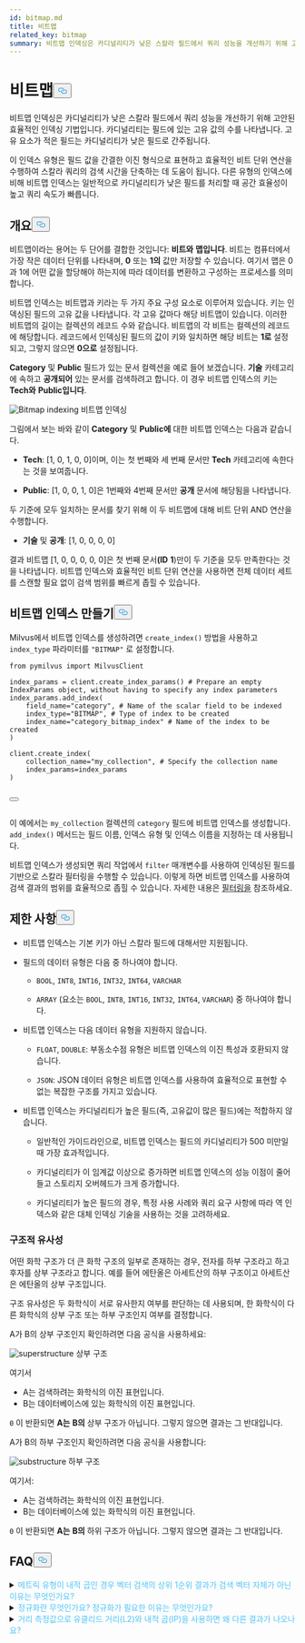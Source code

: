 ```yaml
---
id: bitmap.md
title: 비트맵
related_key: bitmap
summary: 비트맵 인덱싱은 카디널리티가 낮은 스칼라 필드에서 쿼리 성능을 개선하기 위해 고안된 효율적인 인덱싱 기법입니다.
---
```

<h1 id="BITMAP​" class="common-anchor-header">비트맵<button data-href="#BITMAP​" class="anchor-icon" translate="no">
      <svg translate="no"
        aria-hidden="true"
        focusable="false"
        height="20"
        version="1.1"
        viewBox="0 0 16 16"
        width="16"
      >
        <path
          fill="#0092E4"
          fill-rule="evenodd"
          d="M4 9h1v1H4c-1.5 0-3-1.69-3-3.5S2.55 3 4 3h4c1.45 0 3 1.69 3 3.5 0 1.41-.91 2.72-2 3.25V8.59c.58-.45 1-1.27 1-2.09C10 5.22 8.98 4 8 4H4c-.98 0-2 1.22-2 2.5S3 9 4 9zm9-3h-1v1h1c1 0 2 1.22 2 2.5S13.98 12 13 12H9c-.98 0-2-1.22-2-2.5 0-.83.42-1.64 1-2.09V6.25c-1.09.53-2 1.84-2 3.25C6 11.31 7.55 13 9 13h4c1.45 0 3-1.69 3-3.5S14.5 6 13 6z"
        ></path>
      </svg>
    </button></h1><p>비트맵 인덱싱은 카디널리티가 낮은 스칼라 필드에서 쿼리 성능을 개선하기 위해 고안된 효율적인 인덱싱 기법입니다. 카디널리티는 필드에 있는 고유 값의 수를 나타냅니다. 고유 요소가 적은 필드는 카디널리티가 낮은 필드로 간주됩니다.</p>
<p>이 인덱스 유형은 필드 값을 간결한 이진 형식으로 표현하고 효율적인 비트 단위 연산을 수행하여 스칼라 쿼리의 검색 시간을 단축하는 데 도움이 됩니다. 다른 유형의 인덱스에 비해 비트맵 인덱스는 일반적으로 카디널리티가 낮은 필드를 처리할 때 공간 효율성이 높고 쿼리 속도가 빠릅니다.</p>
<h2 id="Overview" class="common-anchor-header">개요<button data-href="#Overview" class="anchor-icon" translate="no">
      <svg translate="no"
        aria-hidden="true"
        focusable="false"
        height="20"
        version="1.1"
        viewBox="0 0 16 16"
        width="16"
      >
        <path
          fill="#0092E4"
          fill-rule="evenodd"
          d="M4 9h1v1H4c-1.5 0-3-1.69-3-3.5S2.55 3 4 3h4c1.45 0 3 1.69 3 3.5 0 1.41-.91 2.72-2 3.25V8.59c.58-.45 1-1.27 1-2.09C10 5.22 8.98 4 8 4H4c-.98 0-2 1.22-2 2.5S3 9 4 9zm9-3h-1v1h1c1 0 2 1.22 2 2.5S13.98 12 13 12H9c-.98 0-2-1.22-2-2.5 0-.83.42-1.64 1-2.09V6.25c-1.09.53-2 1.84-2 3.25C6 11.31 7.55 13 9 13h4c1.45 0 3-1.69 3-3.5S14.5 6 13 6z"
        ></path>
      </svg>
    </button></h2><p>비트맵이라는 용어는 두 단어를 결합한 것입니다: <strong>비트와</strong> <strong>맵입니다</strong>. 비트는 컴퓨터에서 가장 작은 데이터 단위를 나타내며, <strong>0</strong> 또는 <strong>1의</strong> 값만 저장할 수 있습니다. 여기서 맵은 0과 1에 어떤 값을 할당해야 하는지에 따라 데이터를 변환하고 구성하는 프로세스를 의미합니다.</p>
<p>비트맵 인덱스는 비트맵과 키라는 두 가지 주요 구성 요소로 이루어져 있습니다. 키는 인덱싱된 필드의 고유 값을 나타냅니다. 각 고유 값마다 해당 비트맵이 있습니다. 이러한 비트맵의 길이는 컬렉션의 레코드 수와 같습니다. 비트맵의 각 비트는 컬렉션의 레코드에 해당합니다. 레코드에서 인덱싱된 필드의 값이 키와 일치하면 해당 비트는 <strong>1로</strong> 설정되고, 그렇지 않으면 <strong>0으로</strong> 설정됩니다.</p>
<p><strong>Category</strong> 및 <strong>Public</strong> 필드가 있는 문서 컬렉션을 예로 들어 보겠습니다. <strong>기술</strong> 카테고리에 속하고 <strong>공개되어</strong> 있는 문서를 검색하려고 합니다. 이 경우 비트맵 인덱스의 키는 <strong>Tech와</strong> <strong>Public입니다</strong>.</p>
<p>
  
   <span class="img-wrapper"> <img translate="no" src="/docs/v2.4.x/assets/bitmap.png" alt="Bitmap indexing" class="doc-image" id="bitmap-indexing" />
   </span> <span class="img-wrapper"> <span>비트맵 인덱싱</span> </span></p>
<p>그림에서 보는 바와 같이 <strong>Category</strong> 및 <strong>Public에</strong> 대한 비트맵 인덱스는 다음과 같습니다.</p>
<ul>
<li><p><strong>Tech</strong>: [1, 0, 1, 0, 0]이며, 이는 첫 번째와 세 번째 문서만 <strong>Tech</strong> 카테고리에 속한다는 것을 보여줍니다.</p></li>
<li><p><strong>Public</strong>: [1, 0, 0, 1, 0]은 1번째와 4번째 문서만 <strong>공개</strong> 문서에 해당됨을 나타냅니다.</p></li>
</ul>
<p>두 기준에 모두 일치하는 문서를 찾기 위해 이 두 비트맵에 대해 비트 단위 AND 연산을 수행합니다.</p>
<ul>
<li><strong>기술</strong> 및 <strong>공개</strong>: [1, 0, 0, 0, 0]</li>
</ul>
<p>결과 비트맵 [1, 0, 0, 0, 0, 0]은 첫 번째 문서<strong>(ID</strong> <strong>1</strong>)만이 두 기준을 모두 만족한다는 것을 나타냅니다. 비트맵 인덱스와 효율적인 비트 단위 연산을 사용하면 전체 데이터 세트를 스캔할 필요 없이 검색 범위를 빠르게 좁힐 수 있습니다.</p>
<h2 id="Create-a-bitmap-index" class="common-anchor-header">비트맵 인덱스 만들기<button data-href="#Create-a-bitmap-index" class="anchor-icon" translate="no">
      <svg translate="no"
        aria-hidden="true"
        focusable="false"
        height="20"
        version="1.1"
        viewBox="0 0 16 16"
        width="16"
      >
        <path
          fill="#0092E4"
          fill-rule="evenodd"
          d="M4 9h1v1H4c-1.5 0-3-1.69-3-3.5S2.55 3 4 3h4c1.45 0 3 1.69 3 3.5 0 1.41-.91 2.72-2 3.25V8.59c.58-.45 1-1.27 1-2.09C10 5.22 8.98 4 8 4H4c-.98 0-2 1.22-2 2.5S3 9 4 9zm9-3h-1v1h1c1 0 2 1.22 2 2.5S13.98 12 13 12H9c-.98 0-2-1.22-2-2.5 0-.83.42-1.64 1-2.09V6.25c-1.09.53-2 1.84-2 3.25C6 11.31 7.55 13 9 13h4c1.45 0 3-1.69 3-3.5S14.5 6 13 6z"
        ></path>
      </svg>
    </button></h2><p>Milvus에서 비트맵 인덱스를 생성하려면 <code translate="no">create_index()</code> 방법을 사용하고 <code translate="no">index_type</code> 파라미터를 <code translate="no">&quot;BITMAP&quot;</code> 로 설정합니다.</p>
<pre><code translate="no" class="language-python"><span class="hljs-keyword">from</span> pymilvus <span class="hljs-keyword">import</span> MilvusClient​
​
index_params = client.create_index_params() <span class="hljs-comment"># Prepare an empty IndexParams object, without having to specify any index parameters​</span>
index_params.add_index(​
    field_name=<span class="hljs-string">&quot;category&quot;</span>, <span class="hljs-comment"># Name of the scalar field to be indexed​</span>
    index_type=<span class="hljs-string">&quot;BITMAP&quot;</span>, <span class="hljs-comment"># Type of index to be created​</span>
    index_name=<span class="hljs-string">&quot;category_bitmap_index&quot;</span> <span class="hljs-comment"># Name of the index to be created​</span>
)​
​
client.create_index(​
    collection_name=<span class="hljs-string">&quot;my_collection&quot;</span>, <span class="hljs-comment"># Specify the collection name​</span>
    index_params=index_params​
)​

<button class="copy-code-btn"></button></code></pre>
<p>이 예에서는 <code translate="no">my_collection</code> 컬렉션의 <code translate="no">category</code> 필드에 비트맵 인덱스를 생성합니다. <code translate="no">add_index()</code> 메서드는 필드 이름, 인덱스 유형 및 인덱스 이름을 지정하는 데 사용됩니다.</p>
<p>비트맵 인덱스가 생성되면 쿼리 작업에서 <code translate="no">filter</code> 매개변수를 사용하여 인덱싱된 필드를 기반으로 스칼라 필터링을 수행할 수 있습니다. 이렇게 하면 비트맵 인덱스를 사용하여 검색 결과의 범위를 효율적으로 좁힐 수 있습니다. 자세한 내용은 <ins>필터링을</ins> 참조하세요.</p>
<h2 id="Limits" class="common-anchor-header">제한 사항<button data-href="#Limits" class="anchor-icon" translate="no">
      <svg translate="no"
        aria-hidden="true"
        focusable="false"
        height="20"
        version="1.1"
        viewBox="0 0 16 16"
        width="16"
      >
        <path
          fill="#0092E4"
          fill-rule="evenodd"
          d="M4 9h1v1H4c-1.5 0-3-1.69-3-3.5S2.55 3 4 3h4c1.45 0 3 1.69 3 3.5 0 1.41-.91 2.72-2 3.25V8.59c.58-.45 1-1.27 1-2.09C10 5.22 8.98 4 8 4H4c-.98 0-2 1.22-2 2.5S3 9 4 9zm9-3h-1v1h1c1 0 2 1.22 2 2.5S13.98 12 13 12H9c-.98 0-2-1.22-2-2.5 0-.83.42-1.64 1-2.09V6.25c-1.09.53-2 1.84-2 3.25C6 11.31 7.55 13 9 13h4c1.45 0 3-1.69 3-3.5S14.5 6 13 6z"
        ></path>
      </svg>
    </button></h2><ul>
<li><p>비트맵 인덱스는 기본 키가 아닌 스칼라 필드에 대해서만 지원됩니다.</p></li>
<li><p>필드의 데이터 유형은 다음 중 하나여야 합니다.</p>
<ul>
<li><p><code translate="no">BOOL</code>, <code translate="no">INT8</code>, <code translate="no">INT16</code>, <code translate="no">INT32</code>, <code translate="no">INT64</code>, <code translate="no">VARCHAR</code></p></li>
<li><p><code translate="no">ARRAY</code> (요소는 <code translate="no">BOOL</code>, <code translate="no">INT8</code>, <code translate="no">INT16</code>, <code translate="no">INT32</code>, <code translate="no">INT64</code>, <code translate="no">VARCHAR</code>) 중 하나여야 합니다.</p></li>
</ul></li>
<li><p>비트맵 인덱스는 다음 데이터 유형을 지원하지 않습니다.</p>
<ul>
<li><p><code translate="no">FLOAT</code>, <code translate="no">DOUBLE</code>: 부동소수점 유형은 비트맵 인덱스의 이진 특성과 호환되지 않습니다.</p></li>
<li><p><code translate="no">JSON</code>: JSON 데이터 유형은 비트맵 인덱스를 사용하여 효율적으로 표현할 수 없는 복잡한 구조를 가지고 있습니다.</p></li>
</ul></li>
<li><p>비트맵 인덱스는 카디널리티가 높은 필드(즉, 고유값이 많은 필드)에는 적합하지 않습니다.</p>
<ul>
<li><p>일반적인 가이드라인으로, 비트맵 인덱스는 필드의 카디널리티가 500 미만일 때 가장 효과적입니다.</p></li>
<li><p>카디널리티가 이 임계값 이상으로 증가하면 비트맵 인덱스의 성능 이점이 줄어들고 스토리지 오버헤드가 크게 증가합니다.</p></li>
<li><p>카디널리티가 높은 필드의 경우, 특정 사용 사례와 쿼리 요구 사항에 따라 역 인덱스와 같은 대체 인덱싱 기술을 사용하는 것을 고려하세요.</p></li>
</ul></li>
</ul>
<h3 id="Structural-Similarity" class="common-anchor-header">구조적 유사성</h3><p>어떤 화학 구조가 더 큰 화학 구조의 일부로 존재하는 경우, 전자를 하부 구조라고 하고 후자를 상부 구조라고 합니다. 예를 들어 에탄올은 아세트산의 하부 구조이고 아세트산은 에탄올의 상부 구조입니다.</p>
<p>구조 유사성은 두 화학식이 서로 유사한지 여부를 판단하는 데 사용되며, 한 화학식이 다른 화학식의 상부 구조 또는 하부 구조인지 여부를 결정합니다.</p>
<p>A가 B의 상부 구조인지 확인하려면 다음 공식을 사용하세요:</p>
<p>
  
   <span class="img-wrapper"> <img translate="no" src="/docs/v2.4.x/assets/superstructure.png" alt="superstructure" class="doc-image" id="superstructure" />
   </span> <span class="img-wrapper"> <span>상부 구조</span> </span></p>
<p>여기서</p>
<ul>
<li>A는 검색하려는 화학식의 이진 표현입니다.</li>
<li>B는 데이터베이스에 있는 화학식의 이진 표현입니다.</li>
</ul>
<p><code translate="no">0</code> 이 반환되면 <strong>A는</strong> <strong>B의</strong> 상부 구조가 아닙니다. 그렇지 않으면 결과는 그 반대입니다.</p>
<p>A가 B의 하부 구조인지 확인하려면 다음 공식을 사용합니다:</p>
<p>
  
   <span class="img-wrapper"> <img translate="no" src="/docs/v2.4.x/assets/substructure.png" alt="substructure" class="doc-image" id="substructure" />
   </span> <span class="img-wrapper"> <span>하부 구조</span> </span></p>
<p>여기서:</p>
<ul>
<li>A는 검색하려는 화학식의 이진 표현입니다.</li>
<li>B는 데이터베이스에 있는 화학식의 이진 표현입니다.</li>
</ul>
<p><code translate="no">0</code> 이 반환되면 <strong>A는</strong> <strong>B의</strong> 하위 구조가 아닙니다. 그렇지 않으면 결과는 그 반대입니다.</p>
<h2 id="FAQ" class="common-anchor-header">FAQ<button data-href="#FAQ" class="anchor-icon" translate="no">
      <svg translate="no"
        aria-hidden="true"
        focusable="false"
        height="20"
        version="1.1"
        viewBox="0 0 16 16"
        width="16"
      >
        <path
          fill="#0092E4"
          fill-rule="evenodd"
          d="M4 9h1v1H4c-1.5 0-3-1.69-3-3.5S2.55 3 4 3h4c1.45 0 3 1.69 3 3.5 0 1.41-.91 2.72-2 3.25V8.59c.58-.45 1-1.27 1-2.09C10 5.22 8.98 4 8 4H4c-.98 0-2 1.22-2 2.5S3 9 4 9zm9-3h-1v1h1c1 0 2 1.22 2 2.5S13.98 12 13 12H9c-.98 0-2-1.22-2-2.5 0-.83.42-1.64 1-2.09V6.25c-1.09.53-2 1.84-2 3.25C6 11.31 7.55 13 9 13h4c1.45 0 3-1.69 3-3.5S14.5 6 13 6z"
        ></path>
      </svg>
    </button></h2><p><details>
<summary><font color="#4fc4f9">메트릭 유형이 내적 곱인 경우 벡터 검색의 상위 1순위 결과가 검색 벡터 자체가 아닌 이유는 무엇인가요?</font></summary>거리 메트릭으로 내적 곱을 사용할 때 벡터를 정규화하지 않은 경우 이런 문제가 발생합니다.</details>
<details>
<summary><font color="#4fc4f9">정규화란 무엇인가요? 정규화가 필요한 이유는 무엇인가요?</font></summary></p>
<p>정규화란 임베딩(벡터)을 변환하는 과정을 통해 해당 벡터의 규범이 1이 되도록 변환하는 것을 말합니다. 내적 곱을 사용하여 임베딩 유사성을 계산하는 경우, 임베딩을 정규화해야 합니다. 정규화 후 내적 곱은 코사인 유사도와 같습니다.</p>
<p>
자세한 내용은 <a href="https://en.wikipedia.org/wiki/Unit_vector">위키백과를</a> 참조하세요.</p>
</details>
<details>
<summary><font color="#4fc4f9">거리 측정값으로 유클리드 거리(L2)와 내적 곱(IP)을 사용하면 왜 다른 결과가 나오나요?</font></summary>벡터가 정규화되었는지 확인하세요. 그렇지 않은 경우 먼저 벡터를 정규화해야 합니다. 이론적으로 벡터가 정규화되지 않은 경우 L2로 계산된 유사도는 IP로 계산된 유사도와 다릅니다.</details>
